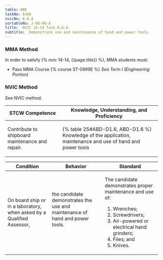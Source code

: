 ```yaml
---
table: ABD
taskNo: 8J6A
nvicNo: 8.6.A 
sortableNo: J-08-06-A
title:  NVIC 14-14 Task 8.6.A
subtitle:  Demonstrate use and maintenance of hand and power tools
---
```



### MMA Method

In order to satisfy  {% nvic 14-14, {{page.title}}  %}, MMA students must:

* Pass MMA Course {% course ST-0999E %}  *Sea Term I (Engineering Portion)*


### NVIC Method

<a onclick="togglevisibility('nvic_methods')" >See NVIC method.</a>

<div id='nvic_methods' class='hide'>

<table>
<thead>
<tr>
<th class='forty'> STCW Competence </th>
<th class='sixty'> Knowledge, Understanding, and Proficiency </th>
</tr>
</thead>




<tbody>
<tr><td markdown='1'>

Contribute to shipboard maintenance and repair.

</td><td markdown='1'>

{% table 25#ABD-D1.6, ABD-D1.6 %} Knowledge of the application, maintenance and use of hand and power tools

</td></tr>


</tbody>
</table>


<table>
<thead>
<tr><th class='twenty'>  Condition </th><th class='twenty'> Behavior </th><th  class='sixty'>Standard </th></tr>
</thead>
<tbody >



<tr><td markdown='1'>

On board ship or in a laboratory, when asked by a Qualified Assessor,

</td><td markdown='1'>

the candidate demonstrates the use and maintenance of hand and power tools.

<br>

<div class="tooltip" markdown='1'>



</div>


</td><td markdown='1'>

The candidate demonstrates proper maintenance and use of:

1. Wrenches;
2. Screwdrivers;
3. Air-powered or electrical hand grinders;
4. Files; and
5. Knives. 

</td></tr>
</tbody>
</table>
</div>
